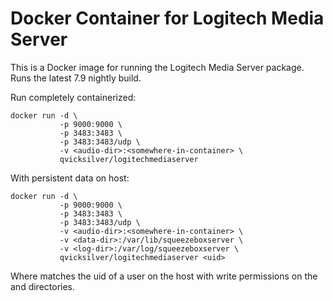 # Docker Container for Logitech Media Server

This is a Docker image for running the Logitech Media Server package.
Runs the latest 7.9 nightly build.

Run completely containerized:

    docker run -d \
               -p 9000:9000 \
               -p 3483:3483 \
               -p 3483:3483/udp \
               -v <audio-dir>:<somewhere-in-container> \
               qvicksilver/logitechmediaserver

With persistent data on host:

    docker run -d \
               -p 9000:9000 \
               -p 3483:3483 \
               -p 3483:3483/udp \
               -v <audio-dir>:<somewhere-in-container> \
               -v <data-dir>:/var/lib/squeezeboxserver \
               -v <log-dir>:/var/log/squeezeboxserver \
               qvicksilver/logitechmediaserver <uid>

Where <uid> matches the uid of a user on the host with write permissions
on the <data-dir> and <log-dir> directories.
